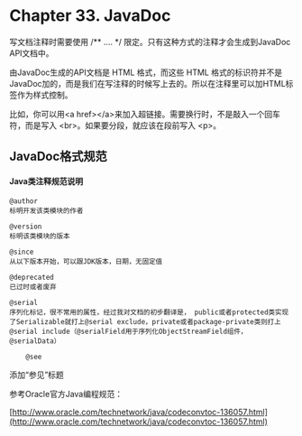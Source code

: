 # Chapter 33. JavaDoc

写文档注释时需要使用 /\*\* .... \*/ 限定。只有这种方式的注释才会生成到JavaDoc API文档中。

由JavaDoc生成的API文档是 HTML 格式，而这些 HTML 格式的标识符并不是 JavaDoc加的，而是我们在写注释的时候写上去的。所以在注释里可以加HTML标签作为样式控制。

比如，你可以用&lt;a href&gt;&lt;/a&gt;来加入超链接。需要换行时，不是敲入一个回车符，而是写入 &lt;br&gt;。如果要分段，就应该在段前写入 &lt;p&gt;。

## JavaDoc格式规范

#### Java类注释规范说明

```
@author
标明开发该类模块的作者
```

```
@version
标明该类模块的版本
```

```
@since
从以下版本开始，可以跟JDK版本，日期，无固定值
```

```
@deprecated
已过时或者废弃
```

```
@serial
序列化标记，很不常用的属性，经过我对文档的初步翻译是， public或者protected类实现了Serializable就打上@serial exclude，private或者package-private类则打上@serial include（@serialField用于序列化ObjectStreamField组件，@serialData）
```



```
    @see
```

添加“参见”标题

参考Oracle官方Java编程规范：

[http://www.oracle.com/technetwork/java/codeconvtoc-136057.html](http://www.oracle.com/technetwork/java/codeconvtoc-136057.html)


